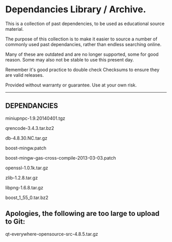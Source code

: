 # Dependancies Library / Archive.

This is a collection of past dependencies, to be used as educational source material.

The purpose of this collection is to make it easier to source a number of commonly used past dependancies, rather than endless searching online.

Many of these are outdated and are no longer supported, some for good reason. Some may also not be stable to use this present day.

Remember it's good practice to double check Checksums to ensure they are valid releases.

Provided without warranty or guarantee. Use at your own risk.


------------
DEPENDANCIES
------------


miniupnpc-1.9.20140401.tgz

qrencode-3.4.3.tar.bz2

db-4.8.30.NC.tar.gz

boost-mingw.patch

boost-mingw-gas-cross-compile-2013-03-03.patch

openssl-1.0.1k.tar.gz

zlib-1.2.8.tar.gz

libpng-1.6.8.tar.gz

boost_1_55_0.tar.bz2


Apologies, the following are too large to upload to Git:
--------------------------------------------------------
qt-everywhere-opensource-src-4.8.5.tar.gz



